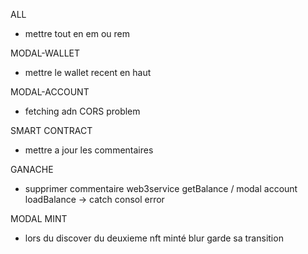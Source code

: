 ALL
- mettre tout en em ou rem


MODAL-WALLET
- mettre le wallet recent en haut

MODAL-ACCOUNT
- fetching adn CORS problem

SMART CONTRACT
- mettre a jour les commentaires




GANACHE
- supprimer commentaire web3service getBalance / modal account loadBalance -> catch consol error

MODAL MINT
- lors du discover du deuxieme nft minté blur garde sa transition

